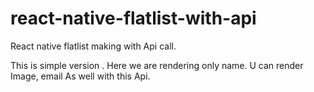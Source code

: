 # react-native-flatlist-with-api
React native flatlist making with Api call.

This is simple version . Here we are rendering only name. U can render Image, email As well with this Api.
